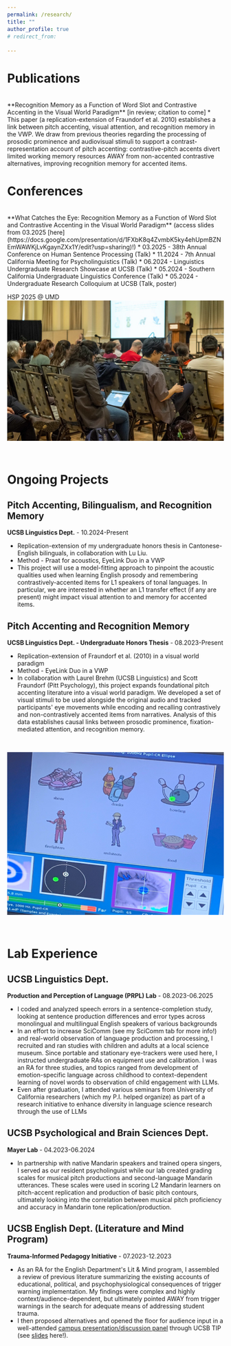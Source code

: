 ```yaml
---
permalink: /research/
title: ""
author_profile: true
# redirect_from: 

---
```


Publications
======
<br>
**Recognition Memory as a Function of Word Slot and Contrastive Accenting in the Visual World Paradigm** [in review; citation to come]
* This paper (a replication-extension of Fraundorf et al. 2010) establishes a link between pitch accenting, visual attention, and recognition memory in the VWP. We draw from previous theories regarding the processing of prosodic prominence and audiovisual stimuli to support a contrast-representation account of pitch accenting: contrastive-pitch accents divert limited working memory resources AWAY from non-accented contrastive alternatives, improving recognition memory for accented items. 

<br> 

Conferences 
======
<br>
**What Catches the Eye: Recognition Memory as a Function of Word Slot and Contrastive Accenting in the Visual World Paradigm** (access slides from 03.2025 [here](https://docs.google.com/presentation/d/1FXbK8q4ZvmbK5ky4ehUpmBZNEmWAWKjLvKgaynZXx1Y/edit?usp=sharing)!)
* 03.2025 - 38th Annual Conference on Human Sentence Processing (Talk)
* 11.2024 - 7th Annual California Meeting for Psycholinguistics (Talk) 
* 06.2024 - Linguistics Undergraduate Research Showcase at UCSB (Talk)
* 05.2024 - Southern California Undergraduate Linguistics Conference (Talk)
* 05.2024 - Undergraduate Research Colloquium at UCSB (Talk, poster)

<br>

HSP 2025 @ UMD
![HSP 2025](/images/ProsMem_HSP.jpg "Presenting ProsMem1 at HSP 38 (@ University of Maryland)")

<br> 

Ongoing Projects 
====
## Pitch Accenting, Bilingualism, and Recognition Memory
**UCSB Linguistics Dept.** - 10.2024-Present
* Replication-extension of my undergraduate honors thesis in Cantonese-English bilinguals, in collaboration with Lu Liu.
* Method - Praat for acoustics, EyeLink Duo in a VWP
* This project will use a model-fitting approach to pinpoint the acoustic qualities used when learning English prosody and remembering contrastively-accented items for L1 speakers of tonal languages. In particular, we are interested in whether an L1 transfer effect (if any are present) might impact visual attention to and memory for accented items.

## Pitch Accenting and Recognition Memory
**UCSB Linguistics Dept. - Undergraduate Honors Thesis** - 08.2023-Present
* Replication-extension of Fraundorf et al. (2010) in a visual world paradigm
* Method - EyeLink Duo in a VWP
* In collaboration with Laurel Brehm (UCSB Linguistics) and Scott Fraundorf (Pitt Psychology), this project expands foundational pitch accenting literature into a visual world paradigm. We developed a set of visual stimuli to be used alongside the original audio and tracked participants' eye movements while encoding and recalling contrastively and non-contrastively accented items from narratives. Analysis of this data establishes causal links between prosodic prominence, fixation-mediated attention, and recognition memory. 

<br> 

![ProsMem1 Sample Trial](/images/ProsMem_Study.jpg "Tracking eye-movements in the VWP")

<br> 

Lab Experience 
======
## UCSB Linguistics Dept.
**Production and Perception of Language (PRPL) Lab** - 08.2023-06.2025
* I coded and analyzed speech errors in a sentence-completion study, looking at sentence production differences and error types across monolingual and multilingual English speakers of various backgrounds
* In an effort to increase SciComm (see my SciComm tab for more info!) and real-world observation of language production and processing, I recruited and ran studies with children and adults at a local science museum. Since portable and stationary eye-trackers were used here, I instructed undergraduate RAs on equipment use and calibration. I was an RA for three studies, and topics ranged from development of emotion-specific language across childhood to context-dependent learning of novel words to observation of child engagement with LLMs.
* Even after graduation, I attended various seminars from University of California researchers (which my P.I. helped organize) as part of a research initiative to enhance diversity in language science research through the use of LLMs

## UCSB Psychological and Brain Sciences Dept.
**Mayer Lab** - 04.2023-06.2024
* In partnership with native Mandarin speakers and trained opera singers, I served as our resident psycholinguist while our lab created grading scales for musical pitch productions and second-language Mandarin utterances. These scales were used in scoring L2 Mandarin learners on pitch-accent replication and production of basic pitch contours, ultimately looking into the correlation between musical pitch proficiency and accuracy in Mandarin tone replication/production. 

## UCSB English Dept. (Literature and Mind Program)
**Trauma-Informed Pedagogy Initiative** - 07.2023-12.2023
* As an RA for the English Department's Lit & Mind program, I assembled a review of previous literature summarizing the existing accounts of educational, political, and psychophysiological consequences of trigger warning implementation. My findings were complex and highly context/audience-dependent, but ultimately pointed AWAY from trigger warnings in the search for adequate means of addressing student trauma.
* I then proposed alternatives and opened the floor for audience input in a well-attended [campus presentation/discussion panel](https://www.hfa.ucsb.edu/news-entries/2023/11/26/a-trauma-informed-approach-to-teaching) through UCSB TIP (see [slides](https://docs.google.com/presentation/d/1jFerlRvH-KyxfrdqroF0JJvOEELWA6AjGu22zeXM2R8/edit?usp=sharing) here!). 
